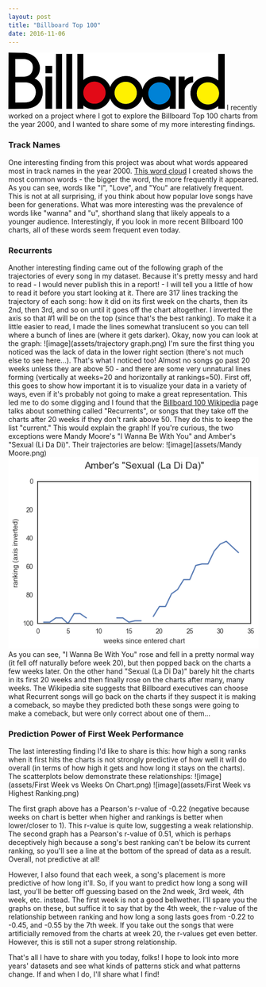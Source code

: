 ```yaml
---
layout: post
title: "Billboard Top 100"
date: 2016-11-06
---
```

![image](/assets/billboard-logo.png)
I recently worked on a project where I got to explore the Billboard Top 100 charts from the year 2000, and I wanted to share some of my more interesting findings.

### Track Names
One interesting finding from this project was about what words appeared most in track names in the year 2000. [This word cloud](https://public.tableau.com/views/TopWordsfromBilboard100TrackNames2000/Dashboard1?:embed=y&:loadOrderID=0&:display_count=yes) I created shows the most common words - the bigger the word, the more frequently it appeared. As you can see, words like "I", "Love", and "You" are relatively frequent. This is not at all surprising, if you think about how popular love songs have been for generations. What was more interesting was the prevalence of words like "wanna" and "u", shorthand slang that likely appeals to a younger audience. Interestingly, if you look in more recent Billboard 100 charts, all of these words seem frequent even today.

### Recurrents
Another interesting finding came out of the following graph of the trajectories of every song in my dataset. Because it's pretty messy and hard to read - I would never publish this in a report! - I will tell you a little of how to read it before you start looking at it. There are 317 lines tracking the trajectory of each song: how it did on its first week on the charts, then its 2nd, then 3rd, and so on until it goes off the chart altogether. I inverted the axis so that #1 will be on the top (since that's the best ranking). To make it a little easier to read, I made the lines somewhat translucent so you can tell where a bunch of lines are (where it gets darker). Okay, now you can look at the graph:
![image](assets/trajectory graph.png)
I'm sure the first thing you noticed was the lack of data in the lower right section (there's not much else to see here...). That's what I noticed too! Almost no songs go past 20 weeks unless they are above 50 - and there are some very unnatural lines forming (vertically at weeks=20 and horizontally at rankings=50). First off, this goes to show how important it is to visualize your data in a variety of ways, even if it's probably not going to make a great representation. This led me to do some digging and I found that the [Billboard 100 Wikipedia](https://en.wikipedia.org/wiki/Billboard_Hot_100#Recurrents) page talks about something called "Recurrents", or songs that they take off the charts after 20 weeks if they don't rank above 50. They do this to keep the list "current." This would explain the graph! If you're curious, the two exceptions were Mandy Moore's "I Wanna Be With You" and Amber's "Sexual (Li Da Di)". Their trajectories are below:
![image](assets/Mandy Moore.png)
![image](assets/Amber.png)
As you can see, "I Wanna Be With You" rose and fell in a pretty normal way (it fell off naturally before week 20), but then popped back on the charts a few weeks later. On the other hand "Sexual (La Di Da)" barely hit the charts in its first 20 weeks and then finally rose on the charts after many, many weeks. The Wikipedia site suggests that Billboard executives can choose what Recurrent songs will go back on the charts if they suspect it is making a comeback, so maybe they predicted both these songs were going to make a comeback, but were only correct about one of them...

### Prediction Power of First Week Performance
The last interesting finding I'd like to share is this: how high a song ranks when it first hits the charts is not strongly predictive of how well it will do overall (in terms of how high it gets and how long it stays on the charts). The scatterplots below demonstrate these relationships:
![image](assets/First Week vs Weeks On Chart.png)
![image](assets/First Week vs Highest Ranking.png)

The first graph above has a Pearson's r-value of -0.22 (negative because weeks on chart is better when higher and rankings is better when lower/closer to 1). This r-value is quite low, suggesting a weak relationship. The second graph has a Pearson's r-value of 0.51, which is perhaps deceptively high because a song's best ranking can't be below its current ranking, so you'll see a line at the bottom of the spread of data as a result. Overall, not predictive at all!

However, I also found that each week, a song's placement is more predictive of how long it'll. So, if you want to predict how long a song will last, you'll be better off guessing based on the 2nd week, 3rd week, 4th week, etc. instead. The first week is not a good bellwether. I'll spare you the graphs on these, but suffice it to say that by the 4th week, the r-value of the relationship between ranking and how long a song lasts goes from -0.22 to -0.45, and -0.55 by the 7th week. If you take out the songs that were artificially removed from the charts at week 20, the r-values get even better. However, this is still not a super strong relationship.

That's all I have to share with you today, folks! I hope to look into more years' datasets and see what kinds of patterns stick and what patterns change. If and when I do, I'll share what I find!
